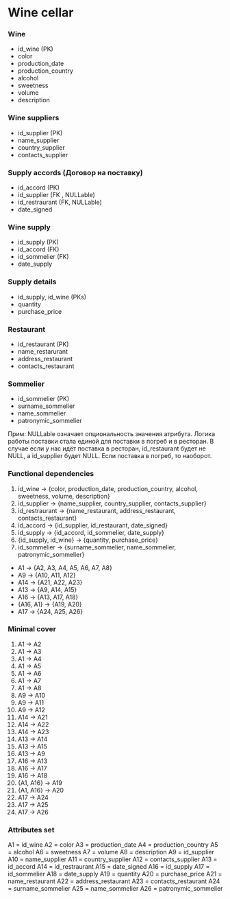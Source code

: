 # Wine cellar

### Wine

- id_wine (PK)
- color
- production_date
- production_country
- alcohol
- sweetness
- volume
- description

### Wine suppliers

- id_supplier (PK)
- name_supplier
- country_supplier
- contacts_supplier

### Supply accords (Договор на поставку)

- id_accord (PK)
- id_supplier (FK ,  NULLable)
- id_restraurant (FK, NULLable)
- date_signed

### Wine supply

- id_supply (PK)
- id_accord (FK)
- id_sommelier (FK)
- date_supply

### Supply details

- id_supply, id_wine (PKs)
- quantity
- purchase_price

### Restaurant

- id_restaurant (PK)
- name_restarurant
- address_restaurant
- contacts_restaurant

### Sommelier

- id_sommelier (PK)
- surname_sommelier
- name_sommelier
- patronymic_sommelier

Прим: NULLable означает опциональность значения атрибута. Логика работы поставки стала единой для поставки в погреб и в ресторан. В случае если у нас идёт поставка в ресторан, id_restaurant будет не NULL, а id_supplier будет NULL. Если поставка в погреб, то наоборот.

### Functional dependencies

1. id_wine -> {color, production_date, production_country, alcohol, sweetness, volume, description}
2. id_supplier -> {name_supplier, country_supplier, contacts_supplier}
3. id_restraurant -> {name_restaurant, address_restaurant, contacts_restaurant}
4. id_accord -> {id_supplier, id_restaurant, date_signed}
5. id_supply -> {id_accord, id_sommelier, date_supply}
6. {id_supply, id_wine} -> {quantity, purchase_price}
7. id_sommelier -> {surname_sommelier, name_sommelier, patronymic_sommelier}

- A1 -> {A2, A3, A4, A5, A6, A7, A8}
- A9 -> {A10, A11, A12}
- A14 -> {A21, A22, A23}
- A13 -> {A9, A14, A15}
- A16 -> {A13, A17, A18} 
- {A16, A1} -> {A19, A20}
 - A17 -> {A24, A25, A26}

### Minimal cover

1. A1 -> A2
2. A1 -> A3
3. A1 -> A4
4. A1 -> A5
5. A1 -> A6
6. A1 -> A7
7. A1 -> A8
8. A9 -> A10
9. A9 -> A11
10. A9 -> A12
11. A14 -> A21
12. A14 -> A22
13. A14 -> A23
14. A13 -> A14
15. A13 -> A15
16. A13 -> A9
17. A16 -> A13
18. A16 -> A17
19. A16 -> A18
20. {A1, A16} -> A19
21. {A1, A16} -> A20
22. A17 -> A24
23. A17 -> A25
24. A17 -> A26
### Attributes set

A1 = id_wine
A2 = color
A3 = production_date
A4 = production_country
A5 = alcohol
A6 = sweetness
A7 = volume
A8 = description
A9 = id_supplier
A10 = name_supplier
A11 = country_supplier
A12 = contacts_supplier
A13 = id_accord
A14 = id_restraurant
A15 = date_signed
A16 = id_supply
A17 = id_sommelier
A18 = date_supply
A19 = quantity
A20 = purchase_price
A21 = name_restaurant
A22 = address_restaurant
A23 = contacts_restaurant
A24 = surname_sommelier
A25 = name_sommelier
A26 = patronymic_sommelier